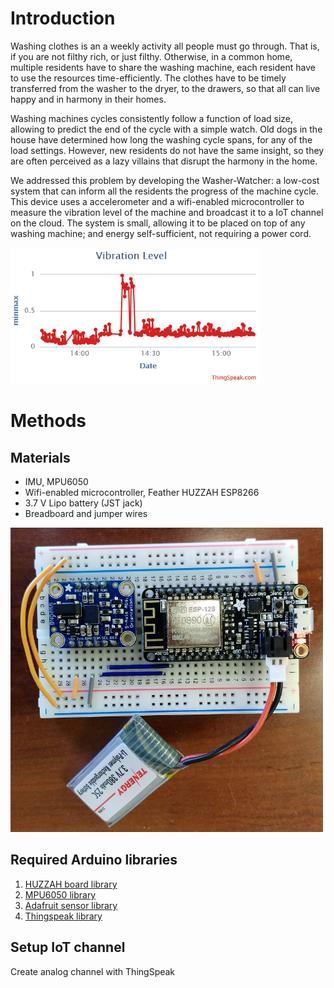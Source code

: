 # Introduction
Washing clothes is an a weekly activity all people must go through. That is, if you are not filthy rich, or just filthy. Otherwise, in a common home, multiple residents have to share the washing machine, each resident have to use the resources time-efficiently. The clothes have to be timely transferred from the washer to the dryer, to the drawers, so that all can live happy and in harmony in their homes.

Washing machines cycles consistently follow a function of load size, allowing to predict the end of the cycle with a simple watch. Old dogs in the house have determined how long the washing cycle spans, for any of the load settings. However, new residents do not have the same insight, so they are often perceived as a lazy villains that disrupt the harmony in the home.

We addressed this problem by developing the Washer-Watcher: a low-cost system that can inform all the residents the progress of the machine cycle. This device uses a accelerometer and a wifi-enabled microcontroller to measure the vibration level of the machine and broadcast it to a IoT channel on the cloud. The system is small, allowing it to be placed on top of any washing machine; and energy self-sufficient, not requiring a power cord.

<img src="https://raw.githubusercontent.com/garamizo/washer-watcher/master/images/graph.PNG" width="400">

# Methods
## Materials
* IMU, MPU6050
* Wifi-enabled microcontroller, Feather HUZZAH ESP8266
* 3.7 V Lipo battery (JST jack)
* Breadboard and jumper wires

<img src="https://raw.githubusercontent.com/garamizo/washer-watcher/master/images/hardware.png" width="500">

## Required Arduino libraries
1. [HUZZAH board library](https://learn.adafruit.com/adafruit-feather-huzzah-esp8266/using-arduino-ide)
2. [MPU6050 library](https://github.com/adafruit/Adafruit_BNO055)
3. [Adafruit sensor library](https://github.com/adafruit/Adafruit_Sensor)
4. [Thingspeak library](https://github.com/mathworks/thingspeak-arduino)

## Setup IoT channel
Create analog channel with ThingSpeak
